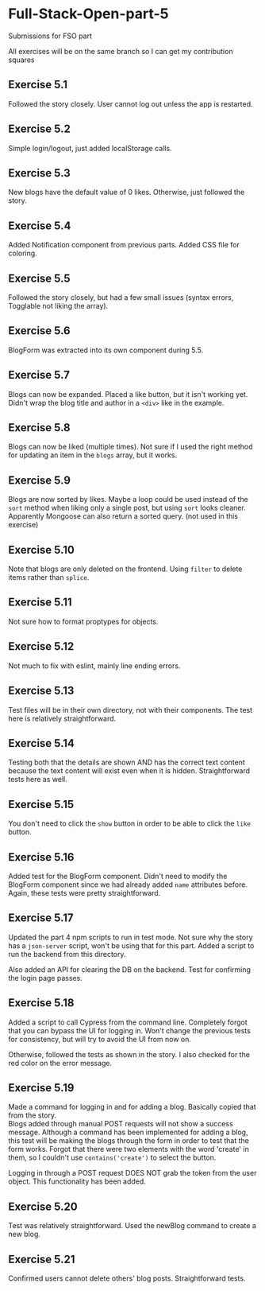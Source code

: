 # Full-Stack-Open-part-5
Submissions for FSO part 

All exercises will be on the same branch so I can get my contribution squares

## Exercise 5.1
Followed the story closely. User cannot log out unless the app is restarted.

## Exercise 5.2
Simple login/logout, just added localStorage calls.

## Exercise 5.3
New blogs have the default value of 0 likes. Otherwise, just followed the story.

## Exercise 5.4
Added Notification component from previous parts. Added CSS file for coloring.

## Exercise 5.5
Followed the story closely, but had a few small issues (syntax errors, Togglable not liking the array).

## Exercise 5.6
BlogForm was extracted into its own component during 5.5.

## Exercise 5.7
Blogs can now be expanded. Placed a like button, but it isn't working yet. Didn't wrap the blog title and author in a `<div>` like in the example.

## Exercise 5.8
Blogs can now be liked (multiple times). Not sure if I used the right method for updating an item in the `blogs` array, but it works.

## Exercise 5.9
Blogs are now sorted by likes. Maybe a loop could be used instead of the `sort` method when liking only a single post, but using `sort` looks cleaner.  
Apparently Mongoose can also return a sorted query. (not used in this exercise)

## Exercise 5.10
Note that blogs are only deleted on the frontend. Using `filter` to delete items rather than `splice`.

## Exercise 5.11
Not sure how to format proptypes for objects.

## Exercise 5.12
Not much to fix with eslint, mainly line ending errors.

## Exercise 5.13
Test files will be in their own directory, not with their components. The test here is relatively straightforward.

## Exercise 5.14
Testing both that the details are shown AND has the correct text content because the text content will exist even when it is hidden. Straightforward tests here as well.

## Exercise 5.15
You don't need to click the `show` button in order to be able to click the `like` button.

## Exercise 5.16
Added test for the BlogForm component. Didn't need to modify the BlogForm component since we had already added `name` attributes before. Again, these tests were pretty straightforward.

## Exercise 5.17
Updated the part 4 npm scripts to run in test mode. Not sure why the story has a `json-server` script, won't be using that for this part. Added a script to run the backend from this directory. 

Also added an API for clearing the DB on the backend. Test for confirming the login page passes.

## Exercise 5.18
Added a script to call Cypress from the command line. Completely forgot that you can bypass the UI for logging in. Won't change the previous tests for consistency, but will try to avoid the UI from now on.

Otherwise, followed the tests as shown in the story. I also checked for the red color on the error message.

## Exercise 5.19
Made a command for logging in and for adding a blog. Basically copied that from the story.  
Blogs added through manual POST requests will not show a success message. Although a command has been implemented for adding a blog, this test will be making the blogs through the form in order to test that the form works.
Forgot that there were two elements with the word 'create' in them, so I couldn't use `contains('create')` to select the button.

Logging in through a POST request DOES NOT grab the token from the user object. This functionality has been added.

## Exercise 5.20
Test was relatively straightforward. Used the newBlog command to create a new blog.

## Exercise 5.21
Confirmed users cannot delete others' blog posts. Straightforward tests.